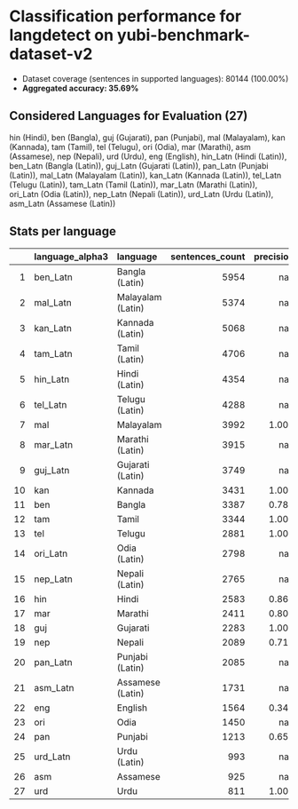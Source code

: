 # Classification performance for langdetect on yubi-benchmark-dataset-v2

- Dataset coverage (sentences in supported languages): 80144 (100.00%)
- **Aggregated accuracy: 35.69%**

<h2 id="supported-languages">Considered Languages for Evaluation (27)</h2>

hin (Hindi), ben (Bangla), guj (Gujarati), pan (Punjabi), mal (Malayalam), kan (Kannada), tam (Tamil), tel (Telugu), ori (Odia), mar (Marathi), asm (Assamese), nep (Nepali), urd (Urdu), eng (English), hin_Latn (Hindi (Latin)), ben_Latn (Bangla (Latin)), guj_Latn (Gujarati (Latin)), pan_Latn (Punjabi (Latin)), mal_Latn (Malayalam (Latin)), kan_Latn (Kannada (Latin)), tel_Latn (Telugu (Latin)), tam_Latn (Tamil (Latin)), mar_Latn (Marathi (Latin)), ori_Latn (Odia (Latin)), nep_Latn (Nepali (Latin)), urd_Latn (Urdu (Latin)), asm_Latn (Assamese (Latin))

<h2 id="metrics-per-language">Stats per language</h2>

|    | language_alpha3   | language          |   sentences_count |   precision |   recall |    f1 |   tp |   fp |    tn |   fn |
|---:|:------------------|:------------------|------------------:|------------:|---------:|------:|-----:|-----:|------:|-----:|
|  1 | ben_Latn          | Bangla (Latin)    |              5954 |     nan     |    0.000 | 0.000 |    0 |    0 | 74190 | 5954 |
|  2 | mal_Latn          | Malayalam (Latin) |              5374 |     nan     |    0.000 | 0.000 |    0 |    0 | 74770 | 5374 |
|  3 | kan_Latn          | Kannada (Latin)   |              5068 |     nan     |    0.000 | 0.000 |    0 |    0 | 75076 | 5068 |
|  4 | tam_Latn          | Tamil (Latin)     |              4706 |     nan     |    0.000 | 0.000 |    0 |    0 | 75438 | 4706 |
|  5 | hin_Latn          | Hindi (Latin)     |              4354 |     nan     |    0.000 | 0.000 |    0 |    0 | 75790 | 4354 |
|  6 | tel_Latn          | Telugu (Latin)    |              4288 |     nan     |    0.000 | 0.000 |    0 |    0 | 75856 | 4288 |
|  7 | mal               | Malayalam         |              3992 |       1.000 |    1.000 | 1.000 | 3992 |    0 | 76152 |    0 |
|  8 | mar_Latn          | Marathi (Latin)   |              3915 |     nan     |    0.000 | 0.000 |    0 |    0 | 76229 | 3915 |
|  9 | guj_Latn          | Gujarati (Latin)  |              3749 |     nan     |    0.000 | 0.000 |    0 |    0 | 76395 | 3749 |
| 10 | kan               | Kannada           |              3431 |       1.000 |    1.000 | 1.000 | 3431 |    0 | 76713 |    0 |
| 11 | ben               | Bangla            |              3387 |       0.785 |    1.000 | 0.785 | 3387 |  927 | 75830 |    0 |
| 12 | tam               | Tamil             |              3344 |       1.000 |    1.000 | 1.000 | 3344 |    0 | 76800 |    0 |
| 13 | tel               | Telugu            |              2881 |       1.000 |    1.000 | 1.000 | 2881 |    0 | 77263 |    0 |
| 14 | ori_Latn          | Odia (Latin)      |              2798 |     nan     |    0.000 | 0.000 |    0 |    0 | 77346 | 2798 |
| 15 | nep_Latn          | Nepali (Latin)    |              2765 |     nan     |    0.000 | 0.000 |    0 |    0 | 77379 | 2765 |
| 16 | hin               | Hindi             |              2583 |       0.864 |    0.797 | 0.778 | 2059 |  325 | 77236 |  524 |
| 17 | mar               | Marathi           |              2411 |       0.802 |    0.898 | 0.767 | 2164 |  535 | 77198 |  247 |
| 18 | guj               | Gujarati          |              2283 |       1.000 |    1.000 | 1.000 | 2283 |    0 | 77861 |    0 |
| 19 | nep               | Nepali            |              2089 |       0.712 |    0.789 | 0.650 | 1649 |  666 | 77389 |  440 |
| 20 | pan_Latn          | Punjabi (Latin)   |              2085 |     nan     |    0.000 | 0.000 |    0 |    0 | 78059 | 2085 |
| 21 | asm_Latn          | Assamese (Latin)  |              1731 |     nan     |    0.000 | 0.000 |    0 |    0 | 78413 | 1731 |
| 22 | eng               | English           |              1564 |       0.344 |    0.984 | 0.343 | 1539 | 2932 | 75648 |   25 |
| 23 | ori               | Odia              |              1450 |     nan     |    0.000 | 0.000 |    0 |    0 | 78694 | 1450 |
| 24 | pan               | Punjabi           |              1213 |       0.654 |    1.000 | 0.654 | 1213 |  642 | 78289 |    0 |
| 25 | urd_Latn          | Urdu (Latin)      |               993 |     nan     |    0.000 | 0.000 |    0 |    0 | 79151 |  993 |
| 26 | asm               | Assamese          |               925 |     nan     |    0.000 | 0.000 |    0 |    0 | 79219 |  925 |
| 27 | urd               | Urdu              |               811 |       1.000 |    0.820 | 0.901 |  665 |    0 | 79333 |  146 |